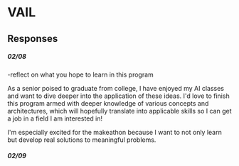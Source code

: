 # VAIL

## Responses
##### 02/08
-reflect on what you hope to learn in this program

As a senior poised to graduate from college, I have enjoyed my AI classes and want to dive deeper into the application of these ideas. I'd love to finish this program armed with deeper knowledge of various concepts and architectures, which will hopefully translate into applicable skills so I can get a job in a field I am interested in!

I'm especially excited for the makeathon because I want to not only learn but develop real solutions to meaningful problems.

##### 02/09
